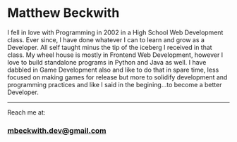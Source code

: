 # Matthew Beckwith

I fell in love with Programming in 2002 in a High School Web Development class.  Ever since, I have done whatever I can to learn and grow as a Developer.  All self taught minus the tip of the iceberg I received in that class.  My wheel house is mostly in Frontend Web Development, however I love to build standalone programs in Python and Java as well.  I have dabbled in Game Development also and like to do that in spare time, less focused on making games for release but more to solidify development and programming practices and like I said in the begining...to become a better Developer.

---


Reach me at:

### mbeckwith.dev@gmail.com
